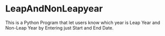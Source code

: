 # LeapAndNonLeapyear
This is a Python Program that let users know which year is Leap Year and Non-Leap Year by Entering just Start and End Date.
